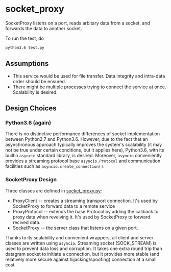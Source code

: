 # socket_proxy

SocketProxy listens on a port, reads arbitary data from a socket, and forwards the data to another socket.

To run the test, do

```bash
python3.6 test.py
```

## Assumptions

* This service would be used for file transfer. Data integrity and intra-data order should be ensured.
* There might be multiple processes trying to connect the service at once. Scalability is desired.

## Design Choices

### Python3.6 (again)

There is no distinctive performance differences of socket implementation between Python2.7 and Python3.6. However, due to the fact that an asynchronous approach typically improves the system's scalability (it may not be true under certain conditions, but it applies here), Python3.6, with its builtin `asyncio` standard library, is desired. Moreover, `asyncio` conveniently provides a streaming protocol base `asyncio.Protocol` and communication facilities such as `asyncio.create_connection()`.

### SocketProxy Design

Three classes are defined in [socket_proxy.py](./socket_proxy.py):

* ProxyClient -- creates a streaming transport connection. It's used by SocketProxy to forward data to a remote service
* ProxyProtocol -- extends the base Protocol by adding the callback to proxy data when reveiving it. It's used by SocketProxy to forward recived data.
* SocketProxy -- the server class that listens on a given port.

Thanks to its scalability and convenient wrappers, all client and server classes are written using `asyncio`. Streaming socket (SOCK_STREAM) is used to prevent data loss and corruption. It takes one extra round trip than datagram socket to initiate a connection, but it provides more stable (and relatively more secure against hijacking/spoofing) connection at a small cost.